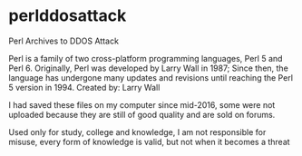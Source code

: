 # perlddosattack
Perl Archives to DDOS Attack

Perl is a family of two cross-platform programming languages, Perl 5 and Perl 6. Originally, Perl was developed by Larry Wall in 1987; Since then, the language has undergone many updates and revisions until reaching the Perl 5 version in 1994.
Created by: Larry Wall


I had saved these files on my computer since mid-2016, some were not uploaded because they are still of good quality and are sold on forums.

Used only for study, college and knowledge, I am not responsible for misuse, every form of knowledge is valid, but not when it becomes a threat
